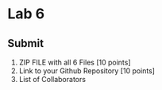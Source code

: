 # Lab 6

## Submit 
1. ZIP FILE with all 6 Files [10 points]
2. Link to your Github Repository [10 points]
3. List of Collaborators
